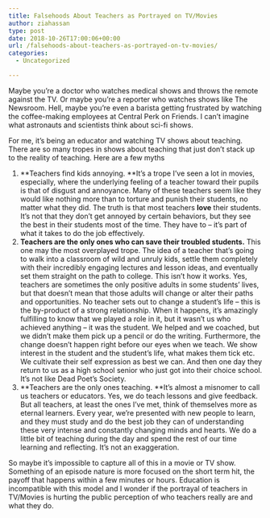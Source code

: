 ```yaml
---
title: Falsehoods About Teachers as Portrayed on TV/Movies
author: ziahassan
type: post
date: 2018-10-26T17:00:06+00:00
url: /falsehoods-about-teachers-as-portrayed-on-tv-movies/
categories:
  - Uncategorized

---
```

Maybe you&#8217;re a doctor who watches medical shows and throws the remote against the TV. Or maybe you&#8217;re a reporter who watches shows like The Newsroom. Hell, maybe you&#8217;re even a barista getting frustrated by watching the coffee-making employees at Central Perk on Friends. I can&#8217;t imagine what astronauts and scientists think about sci-fi shows.

For me, it&#8217;s being an educator and watching TV shows about teaching. There are so many tropes in shows about teaching that just don&#8217;t stack up to the reality of teaching. Here are a few myths

  1. **Teachers find kids annoying. **It&#8217;s a trope I&#8217;ve seen a lot in movies, especially, where the underlying feeling of a teacher toward their pupils is that of disgust and annoyance. Many of these teachers seem like they would like nothing more than to torture and punish their students, no matter what they did. The truth is that most teachers **love** their students. It&#8217;s not that they don&#8217;t get annoyed by certain behaviors, but they see the best in their students most of the time. They have to &#8211; it&#8217;s part of what it takes to do the job effectively.
  2. **Teachers are the only ones who can save their troubled students.** This one may the most overplayed trope. The idea of a teacher that&#8217;s going to walk into a classroom of wild and unruly kids, settle them completely with their incredibly engaging lectures and lesson ideas, and eventually set them straight on the path to college. This isn&#8217;t how it works. Yes, teachers are sometimes the only positive adults in some students&#8217; lives, but that doesn&#8217;t mean that those adults will change or alter their paths and opportunities. No teacher sets out to change a student&#8217;s life &#8211; this is the by-product of a strong relationship. When it happens, it&#8217;s amazingly fulfilling to know that we played a role in it, but it wasn&#8217;t us who achieved anything &#8211; it was the student. We helped and we coached, but we didn&#8217;t make them pick up a pencil or do the writing. Furthermore, the change doesn&#8217;t happen right before our eyes when we teach. We show interest in the student and the student&#8217;s life, what makes them tick etc. We cultivate their self expression as best we can. And then one day they return to us as a high school senior who just got into their choice school. It&#8217;s not like Dead Poet&#8217;s Society.
  3. **Teachers are the only ones teaching. **It&#8217;s almost a misnomer to call us teachers or educators. Yes, we do teach lessons and give feedback. But all teachers, at least the ones I&#8217;ve met, think of themselves more as eternal learners. Every year, we&#8217;re presented with new people to learn, and they must study and do the best job they can of understanding these very intense and constantly changing minds and hearts. We do a little bit of teaching during the day and spend the rest of our time learning and reflecting. It&#8217;s not an exaggeration.

So maybe it&#8217;s impossible to capture all of this in a movie or TV show. Something of an episode nature is more focused on the short term hit, the payoff that happens within a few minutes or hours. Education is incompatible with this model and I wonder if the portrayal of teachers in TV/Movies is hurting the public perception of who teachers really are and what they do.